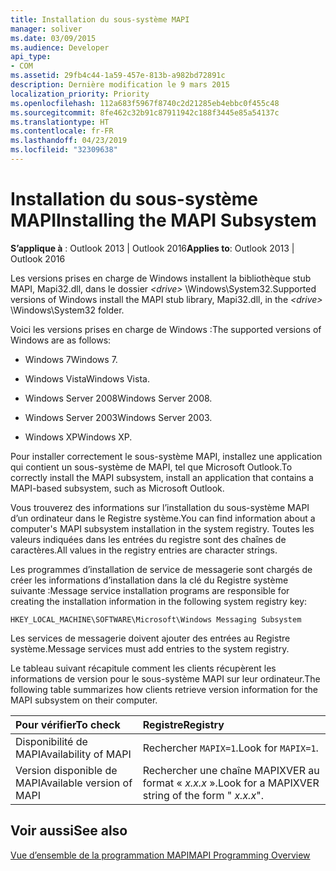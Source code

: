 ```yaml
---
title: Installation du sous-système MAPI
manager: soliver
ms.date: 03/09/2015
ms.audience: Developer
api_type:
- COM
ms.assetid: 29fb4c44-1a59-457e-813b-a982bd72891c
description: Dernière modification le 9 mars 2015
localization_priority: Priority
ms.openlocfilehash: 112a683f5967f8740c2d21285eb4ebbc0f455c48
ms.sourcegitcommit: 8fe462c32b91c87911942c188f3445e85a54137c
ms.translationtype: HT
ms.contentlocale: fr-FR
ms.lasthandoff: 04/23/2019
ms.locfileid: "32309638"
---
```

# <a name="installing-the-mapi-subsystem"></a><span data-ttu-id="06377-103">Installation du sous-système MAPI</span><span class="sxs-lookup"><span data-stu-id="06377-103">Installing the MAPI Subsystem</span></span>

  
  
<span data-ttu-id="06377-104">**S’applique à** : Outlook 2013 | Outlook 2016</span><span class="sxs-lookup"><span data-stu-id="06377-104">**Applies to**: Outlook 2013 | Outlook 2016</span></span> 
  
<span data-ttu-id="06377-105">Les versions prises en charge de Windows installent la bibliothèque stub MAPI, Mapi32.dll, dans le dossier _\<drive\>_ \Windows\System32.</span><span class="sxs-lookup"><span data-stu-id="06377-105">Supported versions of Windows install the MAPI stub library, Mapi32.dll, in the  _\<drive\>_ \Windows\System32 folder.</span></span> 
  
<span data-ttu-id="06377-106">Voici les versions prises en charge de Windows :</span><span class="sxs-lookup"><span data-stu-id="06377-106">The supported versions of Windows are as follows:</span></span>
  
- <span data-ttu-id="06377-107">Windows 7</span><span class="sxs-lookup"><span data-stu-id="06377-107">Windows 7.</span></span>
    
- <span data-ttu-id="06377-108">Windows Vista</span><span class="sxs-lookup"><span data-stu-id="06377-108">Windows Vista.</span></span>
    
- <span data-ttu-id="06377-109">Windows Server 2008</span><span class="sxs-lookup"><span data-stu-id="06377-109">Windows Server 2008.</span></span>
    
- <span data-ttu-id="06377-110">Windows Server 2003</span><span class="sxs-lookup"><span data-stu-id="06377-110">Windows Server 2003.</span></span>
    
- <span data-ttu-id="06377-111">Windows XP</span><span class="sxs-lookup"><span data-stu-id="06377-111">Windows XP.</span></span>
    
<span data-ttu-id="06377-112">Pour installer correctement le sous-système MAPI, installez une application qui contient un sous-système de MAPI, tel que Microsoft Outlook.</span><span class="sxs-lookup"><span data-stu-id="06377-112">To correctly install the MAPI subsystem, install an application that contains a MAPI-based subsystem, such as Microsoft Outlook.</span></span>
  
<span data-ttu-id="06377-113">Vous trouverez des informations sur l’installation du sous-système MAPI d’un ordinateur dans le Registre système.</span><span class="sxs-lookup"><span data-stu-id="06377-113">You can find information about a computer's MAPI subsystem installation in the system registry.</span></span> <span data-ttu-id="06377-114">Toutes les valeurs indiquées dans les entrées du registre sont des chaînes de caractères.</span><span class="sxs-lookup"><span data-stu-id="06377-114">All values in the registry entries are character strings.</span></span> 
  
<span data-ttu-id="06377-115">Les programmes d’installation de service de messagerie sont chargés de créer les informations d’installation dans la clé du Registre système suivante :</span><span class="sxs-lookup"><span data-stu-id="06377-115">Message service installation programs are responsible for creating the installation information in the following system registry key:</span></span> 
  
 `HKEY_LOCAL_MACHINE\SOFTWARE\Microsoft\Windows Messaging Subsystem`
  
<span data-ttu-id="06377-116">Les services de messagerie doivent ajouter des entrées au Registre système.</span><span class="sxs-lookup"><span data-stu-id="06377-116">Message services must add entries to the system registry.</span></span> 
  
<span data-ttu-id="06377-117">Le tableau suivant récapitule comment les clients récupèrent les informations de version pour le sous-système MAPI sur leur ordinateur.</span><span class="sxs-lookup"><span data-stu-id="06377-117">The following table summarizes how clients retrieve version information for the MAPI subsystem on their computer.</span></span>
  
|<span data-ttu-id="06377-118">**Pour vérifier**</span><span class="sxs-lookup"><span data-stu-id="06377-118">**To check**</span></span>|<span data-ttu-id="06377-119">**Registre**</span><span class="sxs-lookup"><span data-stu-id="06377-119">**Registry**</span></span>|
|:-----|:-----|
|<span data-ttu-id="06377-120">Disponibilité de MAPI</span><span class="sxs-lookup"><span data-stu-id="06377-120">Availability of MAPI</span></span>  <br/> |<span data-ttu-id="06377-121">Rechercher `MAPIX=1`.</span><span class="sxs-lookup"><span data-stu-id="06377-121">Look for  `MAPIX=1`.</span></span>  <br/> |
|<span data-ttu-id="06377-122">Version disponible de MAPI</span><span class="sxs-lookup"><span data-stu-id="06377-122">Available version of MAPI</span></span>  <br/> |<span data-ttu-id="06377-123">Rechercher une chaîne MAPIXVER au format « _x.x.x_ ».</span><span class="sxs-lookup"><span data-stu-id="06377-123">Look for a MAPIXVER string of the form " _x.x.x_".</span></span>  <br/> |
   
## <a name="see-also"></a><span data-ttu-id="06377-124">Voir aussi</span><span class="sxs-lookup"><span data-stu-id="06377-124">See also</span></span>



[<span data-ttu-id="06377-125">Vue d’ensemble de la programmation MAPI</span><span class="sxs-lookup"><span data-stu-id="06377-125">MAPI Programming Overview</span></span>](mapi-programming-overview.md)

